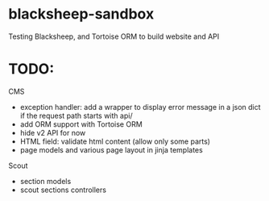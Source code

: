# blacksheep-sandbox
Testing Blacksheep, and Tortoise ORM to build website and API


# TODO:

CMS
- exception handler: add a wrapper to display error message in a json dict if the request path starts with api/
- add ORM support with Tortoise ORM
- hide v2 API for now
- HTML field: validate html content (allow only some parts)
- page models and various page layout in jinja templates

Scout
- section models
- scout sections controllers
